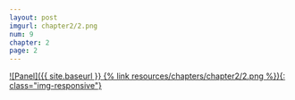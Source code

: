 ```yaml
---
layout: post
imgurl: chapter2/2.png
num: 9
chapter: 2
page: 2
---
```


[![Panel]({{ site.baseurl }} {% link resources/chapters/chapter2/2.png %}){: class="img-responsive"}]({{page.previous.url}}#panel)